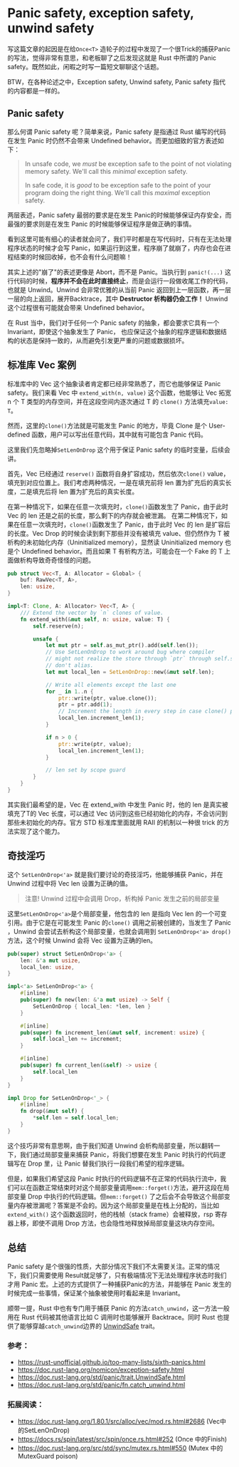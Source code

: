 
# Panic safety, exception safety, unwind safety

写这篇文章的起因是在给`Once<T>` 造轮子的过程中发现了一个很Trick的捕获Panic的写法，觉得非常有意思，和老板聊了之后发现这就是 Rust 中所谓的 Panic safety。既然如此，闲暇之时写一篇短文聊聊这个话题。

BTW，在各种论述之中，Exception safety, Unwind safety, Panic safety 指代的内容都是一样的。 

## Panic safety

那么何谓 Panic safety 呢？简单来说，Panic safety 是指通过 Rust 编写的代码在发生 Panic 时仍然不会带来 Undefined behavior。而更加细致的官方表述如下：

> In unsafe code, we _must_ be exception safe to the point of not violating memory safety. We'll call this _minimal_ exception safety.
> 
> In safe code, it is _good_ to be exception safe to the point of your program doing the right thing. We'll call this _maximal_ exception safety.

两层表述，Panic safety 最弱的要求是在发生 Panic的时候能够保证内存安全，而最强的要求则是在发生 Panic 的时候能够保证程序是做正确的事情。

看到这里可能有细心的读者就会问了，我们平时都是在写代码时，只有在无法处理程序状态的时候才会写 Panic，如果运行到这里，程序崩了就崩了，内存也会在进程结束的时候回收掉，也不会有什么问题嘛！

其实上述的"崩了"的表述更像是 Abort，而不是 Panic。当执行到 `panic!(...)` 这行代码的时候，**程序并不会在此时直接终止**，而是会运行一段做收尾工作的代码，也就是 Unwind。Unwind 会非常优雅的从当前 Panic 返回到上一层函数，再一层一层的向上返回，展开Backtrace，其中 **Destructor 析构器仍会工作！** Unwind 这个过程很有可能就会带来 Undefined  behavior。

在 Rust 当中，我们对于任何一个 Panic safety 的抽象，都会要求它具有一个 Invariant，即使这个抽象发生了 Panic， 也应保证这个抽象的程序逻辑和数据结构的状态是保持一致的，从而避免引发更严重的问题或数据损坏。

## 标准库 Vec 案例

标准库中的 Vec 这个抽象读者肯定都已经非常熟悉了，而它也能够保证 Panic safety。我们来看 Vec 中 `extend_with(n, value)` 这个函数，他能够让 Vec 拓宽 n 个 T 类型的内存空间，并在这段空间内逐次通过 T 的 `clone()` 方法填充`value: T`。

然而，这里的`clone()`方法就是可能发生 Panic 的地方，毕竟 Clone 是个 User-defined 函数，用户可以写出任意代码，其中就有可能包含 Panic 代码。

这里我们先忽略掉`SetLenOnDrop` 这个用于保证 Panic safety 的临时变量，后续会讲。

首先，Vec 已经通过 `reserve()` 函数将自身扩容成功，然后依次`clone()` value，填充到对应位置上。我们考虑两种情况，一是在填充前将 len 置为扩充后的真实长度，二是填充后将  len 置为扩充后的真实长度。

在第一种情况下，如果在任意一次填充时，`clone()`函数发生了 Panic，由于此时 Vec 的 len 还是之前的长度，那么剩下的内存就会被泄漏。
在第二种情况下，如果在任意一次填充时，`clone()`函数发生了 Panic，由于此时 Vec 的 len 是扩容后的长度。Vec Drop 的时候会读到剩下那些并没有被填充 value、但仍然作为 T 被析构的未初始化内存（Uninitialized memory），显然读 Uninitialized memory 也是个 Undefined  behavior。而且如果 T 有析构方法，可能会在一个 Fake 的 T 上面做析构导致奇奇怪怪的问题。

```rust
pub struct Vec<T, A: Allocator = Global> {
    buf: RawVec<T, A>,
    len: usize,
}

impl<T: Clone, A: Allocator> Vec<T, A> {
    /// Extend the vector by `n` clones of value.
    fn extend_with(&mut self, n: usize, value: T) {
        self.reserve(n);

        unsafe {
            let mut ptr = self.as_mut_ptr().add(self.len());
            // Use SetLenOnDrop to work around bug where compiler
            // might not realize the store through `ptr` through self.set_len()
            // don't alias.
            let mut local_len = SetLenOnDrop::new(&mut self.len);

            // Write all elements except the last one
            for _ in 1..n {
                ptr::write(ptr, value.clone());
                ptr = ptr.add(1);
                // Increment the length in every step in case clone() panics
                local_len.increment_len(1);
            }

            if n > 0 {
                ptr::write(ptr, value);
                local_len.increment_len(1);
            }

            // len set by scope guard
        }
    }
}
```

其实我们最希望的是，Vec 在 extend_with 中发生 Panic 时，他的 len 是真实被填充了T的 Vec 长度，可以通过 Vec 访问到这些已经初始化的内存，不会访问到那些未初始化的内存。官方 STD 标准库里面就用 RAII 的机制以一种很 trick 的方法实现了这个能力。

## 奇技淫巧

这个 `SetLenOnDrop<'a>` 就是我们要讨论的奇技淫巧，他能够捕获 Panic，并在 Unwind 过程中将 Vec len 设置为正确的值。

> 注意! Unwind 过程中会调用 Drop，析构掉 Panic 发生之前的局部变量

这里`SetLenOnDrop<'a>`是个局部变量，他包含的 len 是指向 Vec len 的一个可变引用。由于它是在可能发生 Panic 的`clone()` 调用之前被创建的，当发生了 Panic ，Unwind 会尝试去析构这个局部变量，也就会调用到 `SetLenOnDrop<'a> drop()`方法，这个时候 Unwind 会将 Vec 设置为正确的len。

```rust
pub(super) struct SetLenOnDrop<'a> {
    len: &'a mut usize,
    local_len: usize,
}

impl<'a> SetLenOnDrop<'a> {
    #[inline]
    pub(super) fn new(len: &'a mut usize) -> Self {
        SetLenOnDrop { local_len: *len, len }
    }

    #[inline]
    pub(super) fn increment_len(&mut self, increment: usize) {
        self.local_len += increment;
    }

    #[inline]
    pub(super) fn current_len(&self) -> usize {
        self.local_len
    }
}

impl Drop for SetLenOnDrop<'_> {
    #[inline]
    fn drop(&mut self) {
        *self.len = self.local_len;
    }
}
```

这个技巧非常有意思啊，由于我们知道 Unwind 会析构局部变量，所以翻转一下，我们通过局部变量来捕获 Panic，将我们想要在发生 Panic 时执行的代码逻辑写在 Drop 里，让 Panic 替我们执行一段我们希望的程序逻辑。

但是，如果我们希望这段 Panic 时执行的代码逻辑不在正常的代码执行流中，我们可以在函数正常结束时对这个局部变量调用`mem::forget()`方法，避开这段在局部变量 Drop 中执行的代码逻辑。但`mem::forget()` 了之后会不会导致这个局部变量内存被泄漏呢？答案是不会的。因为这个局部变量是在栈上分配的，当比如`extend_with()` 这个函数返回时，他的栈帧（stack frame）会被释放，rsp 寄存器上移，即使不调用 Drop 方法，也会隐性地释放掉局部变量这块内存空间。

## 总结

Panic safety 是个很强的性质，大部分情况下我们不太需要关注。正常的情况下，我们只需要使用 Result就足够了，只有极端情况下无法处理程序状态时我们才用 Panic 宏。上述的方式提供了一种捕获Panic的方法，并能够在 Panic 发生的时候完成一些事情，保证某个抽象被使用时看起来是 Invariant。

顺带一提，Rust 中也有专门用于捕获 Panic 的方法`catch_unwind`，这一方法一般用在 Rust 代码被其他语言比如 C 调用时也能够展开 Backtrace。同时 Rust 也提供了能够穿越`catch_unwind`边界的  [UnwindSafe](https://doc.rust-lang.org/std/panic/trait.UnwindSafe.html#) trait。

### 参考：
- https://rust-unofficial.github.io/too-many-lists/sixth-panics.html
- https://doc.rust-lang.org/nomicon/exception-safety.html
- https://doc.rust-lang.org/std/panic/trait.UnwindSafe.html
- https://doc.rust-lang.org/std/panic/fn.catch_unwind.html

### 拓展阅读：
- https://doc.rust-lang.org/1.80.1/src/alloc/vec/mod.rs.html#2686 (Vec中的SetLenOnDrop)
- https://docs.rs/spin/latest/src/spin/once.rs.html#252 (Once 中的Finish)
- https://doc.rust-lang.org/src/std/sync/mutex.rs.html#550 (Mutex 中的 MutexGuard poison)
